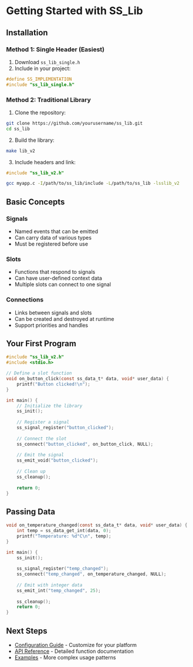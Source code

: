 # Getting Started with SS_Lib

## Installation

### Method 1: Single Header (Easiest)

1. Download `ss_lib_single.h`
2. Include in your project:

```c
#define SS_IMPLEMENTATION
#include "ss_lib_single.h"
```

### Method 2: Traditional Library

1. Clone the repository:
```bash
git clone https://github.com/yourusername/ss_lib.git
cd ss_lib
```

2. Build the library:
```bash
make lib_v2
```

3. Include headers and link:
```c
#include "ss_lib_v2.h"
```

```bash
gcc myapp.c -I/path/to/ss_lib/include -L/path/to/ss_lib -lsslib_v2
```

## Basic Concepts

### Signals
- Named events that can be emitted
- Can carry data of various types
- Must be registered before use

### Slots
- Functions that respond to signals
- Can have user-defined context data
- Multiple slots can connect to one signal

### Connections
- Links between signals and slots
- Can be created and destroyed at runtime
- Support priorities and handles

## Your First Program

```c
#include "ss_lib_v2.h"
#include <stdio.h>

// Define a slot function
void on_button_click(const ss_data_t* data, void* user_data) {
    printf("Button clicked!\n");
}

int main() {
    // Initialize the library
    ss_init();
    
    // Register a signal
    ss_signal_register("button_clicked");
    
    // Connect the slot
    ss_connect("button_clicked", on_button_click, NULL);
    
    // Emit the signal
    ss_emit_void("button_clicked");
    
    // Clean up
    ss_cleanup();
    
    return 0;
}
```

## Passing Data

```c
void on_temperature_changed(const ss_data_t* data, void* user_data) {
    int temp = ss_data_get_int(data, 0);
    printf("Temperature: %d°C\n", temp);
}

int main() {
    ss_init();
    
    ss_signal_register("temp_changed");
    ss_connect("temp_changed", on_temperature_changed, NULL);
    
    // Emit with integer data
    ss_emit_int("temp_changed", 25);
    
    ss_cleanup();
    return 0;
}
```

## Next Steps

- [Configuration Guide](configuration.md) - Customize for your platform
- [API Reference](api-reference.md) - Detailed function documentation
- [Examples](examples.md) - More complex usage patterns